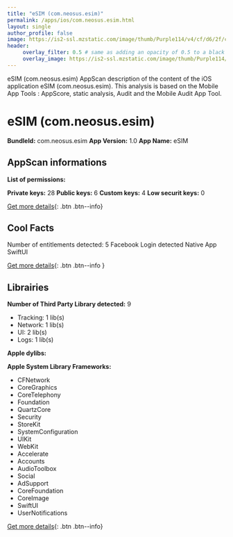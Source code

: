 ```yaml
---
title: "eSIM (com.neosus.esim)"
permalink: /apps/ios/com.neosus.esim.html
layout: single
author_profile: false
image: https://is2-ssl.mzstatic.com/image/thumb/Purple114/v4/cf/d6/2f/cfd62f5b-53fd-6ca3-f760-c520481b9019/AppIcon-0-1x_U007emarketing-0-5-0-85-220.png/512x512bb.jpg
header: 
     overlay_filter: 0.5 # same as adding an opacity of 0.5 to a black background
     overlay_image: https://is2-ssl.mzstatic.com/image/thumb/Purple114/v4/cf/d6/2f/cfd62f5b-53fd-6ca3-f760-c520481b9019/AppIcon-0-1x_U007emarketing-0-5-0-85-220.png/512x512bb.jpg
---
```

eSIM (com.neosus.esim) AppScan description of the content of the iOS application eSIM (com.neosus.esim). This analysis is based on the Mobile App Tools : AppScore, static analysis, Audit and the Mobile Audit App Tool.

# eSIM (com.neosus.esim)

**BundleId:** com.neosus.esim
**App Version:** 1.0
**App Name:** eSIM


## AppScan informations 

**List of permissions:** 
  
  
**Private keys:** 28
**Public keys:** 6
**Custom keys:** 4
**Low securit keys:** 0
  
[Get more details](/pricing.html){: .btn .btn--info}

## Cool Facts

Number of entitlements detected: 5
Facebook Login detected
Native App
SwiftUI
  
[Get more details](/pricing.html){: .btn .btn--info }

## Librairies 
**Number of Third Party Library detected:** 9
- Tracking: 1 lib(s)
- Network: 1 lib(s)
- UI: 2 lib(s)
- Logs: 1 lib(s)


**Apple dylibs:**


**Apple System Library Frameworks:**
- CFNetwork
- CoreGraphics
- CoreTelephony
- Foundation
- QuartzCore
- Security
- StoreKit
- SystemConfiguration
- UIKit
- WebKit
- Accelerate
- Accounts
- AudioToolbox
- Social
- AdSupport
- CoreFoundation
- CoreImage
- SwiftUI
- UserNotifications


  
[Get more details](/pricing.html){: .btn .btn--info}

